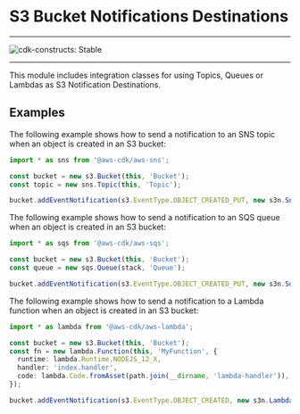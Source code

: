 # S3 Bucket Notifications Destinations
<!--BEGIN STABILITY BANNER-->

---

![cdk-constructs: Stable](https://img.shields.io/badge/cdk--constructs-stable-success.svg?style=for-the-badge)

---

<!--END STABILITY BANNER-->

This module includes integration classes for using Topics, Queues or Lambdas
as S3 Notification Destinations.

## Examples

The following example shows how to send a notification to an SNS
topic when an object is created in an S3 bucket:

```ts
import * as sns from '@aws-cdk/aws-sns';

const bucket = new s3.Bucket(this, 'Bucket');
const topic = new sns.Topic(this, 'Topic');

bucket.addEventNotification(s3.EventType.OBJECT_CREATED_PUT, new s3n.SnsDestination(topic));
```

The following example shows how to send a notification to an SQS queue
when an object is created in an S3 bucket:

```ts
import * as sqs from '@aws-cdk/aws-sqs';

const bucket = new s3.Bucket(this, 'Bucket');
const queue = new sqs.Queue(stack, 'Queue');

bucket.addEventNotification(s3.EventType.OBJECT_CREATED_PUT, new s3n.SqsDestination(queue));
```

The following example shows how to send a notification to a Lambda function when an object is created in an S3 bucket:

```ts
import * as lambda from '@aws-cdk/aws-lambda';

const bucket = new s3.Bucket(this, 'Bucket');
const fn = new lambda.Function(this, 'MyFunction', {
  runtime: lambda.Runtime.NODEJS_12_X,
  handler: 'index.handler',
  code: lambda.Code.fromAsset(path.join(__dirname, 'lambda-handler')),
});

bucket.addEventNotification(s3.EventType.OBJECT_CREATED, new s3n.LambdaDestination(fn));
```
